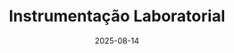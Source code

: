 ---
title: "Instrumentação Laboratorial"
date: "2025-08-14"
description: "Videoaulas sobre Instrumentação Laboratorial"
cover: images/intrumentacao.png
external_link: "https://www.youtube.com/watch?v=9KTmYWliX2E&list=PLPYIiTqJVmYH_u82FOhwI4T18udpdBsi-"
authors: ["Equipe PET Elétrica"]
---